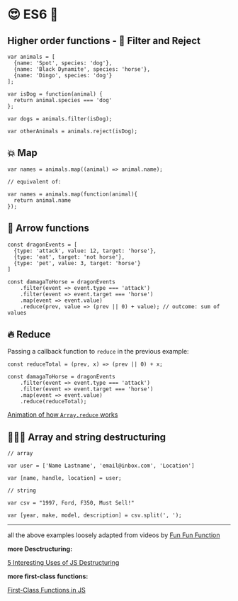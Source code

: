 # 😍 ES6 🤯

## Higher order functions - 🦄 Filter and Reject

```
var animals = [
  {name: 'Spot', species: 'dog'},
  {name: 'Black Dynamite', species: 'horse'},
  {name: 'Dingo', species: 'dog'}
];

var isDog = function(animal) {
  return animal.species === 'dog'
};

var dogs = animals.filter(isDog);

var otherAnimals = animals.reject(isDog);
```

## 💥 Map

```
var names = animals.map((animal) => animal.name);

// equivalent of:

var names = animals.map(function(animal){
  return animal.name
});
```

## 🤺 Arrow functions

```
const dragonEvents = [
  {type: 'attack', value: 12, target: 'horse'},
  {type: 'eat', target: 'not horse'},
  {type: 'pet', value: 3, target: 'horse'}
]

const damagaToHorse = dragonEvents
    .filter(event => event.type === 'attack')
    .filter(event => event.target === 'horse')
    .map(event => event.value)
    .reduce(prev, value => (prev || 0) + value); // outcome: sum of values
```

## 🔥 Reduce

Passing a callback function to `reduce` in the previous example:

```
const reduceTotal = (prev, x) => (prev || 0) + x;

const damagaToHorse = dragonEvents
    .filter(event => event.type === 'attack')
    .filter(event => event.target === 'horse')
    .map(event => event.value)
    .reduce(reduceTotal);
```

[Animation of how `Array.reduce` works](https://twitter.com/jacobmparis/status/1213887721799913479?s=19)  
   
## 🧙🏻‍♀️ Array and string destructuring

```
// array

var user = ['Name Lastname', 'email@inbox.com', 'Location']

var [name, handle, location] = user;

// string

var csv = "1997, Ford, F350, Must Sell!"

var [year, make, model, description] = csv.split(', ');
```

---
all the above examples loosely adapted from videos by [Fun Fun Function](https://www.youtube.com/channel/UCO1cgjhGzsSYb1rsB4bFe4Q)

**more Desctructuring:** 

[5 Interesting Uses of JS Destructuring](https://dmitripavlutin.com/5-interesting-uses-javascript-destructuring/)

**more first-class functions:**

[First-Class Functions in JS](https://nick.scialli.me/first-class-functions-in-javascript/)
